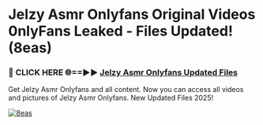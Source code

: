 # Jelzy Asmr Onlyfans Original Videos 0nlyFans Leaked - Files Updated! (8eas)

<h3>🔴 CLICK HERE 🌐==►► <a href="https://tinyurl.com/4seja8ks" rel="nofollow">Jelzy Asmr Onlyfans Updated Files</a></h3>

Get Jelzy Asmr Onlyfans and all content. Now you can access all videos and pictures of Jelzy Asmr Onlyfans. New Updated Files 2025!

[![8eas](https://i.imgur.com/EWjZXRe.gif)](https://tinyurl.com/4seja8ks)

